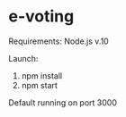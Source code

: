 # e-voting

Requirements: Node.js v.10

Launch:
1. npm install
2. npm start

Default running on port 3000
